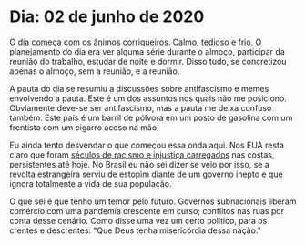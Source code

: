 # Dia: 02 de junho de 2020

O dia começa com os ânimos corriqueiros. Calmo, tedioso e frio. O planejamento do dia era ver alguma série durante o almoço, participar da reunião do trabalho, estudar de noite e dormir. Disso tudo, se concretizou apenas o almoço, sem a reunião, e a reunião.

A pauta do dia se resumiu a discussões sobre antifascismo e memes envolvendo a pauta. Este é um dos assuntos nos quais não me posiciono. Obviamente deve-se ser antifascismo, mas a pauta me deixa confuso também. Este país é um barril de pólvora em um posto de gasolina com um frentista com um cigarro aceso na mão.

Eu ainda tento desvendar o que começou essa onda aqui. Nos EUA resta claro que foram [séculos de racismo e injustiça carregados](https://www.bbc.com/portuguese/internacional-52832621) nas costas, persistentes até hoje. No Brasil eu não sei dizer se veio por isso, se a revolta estrangeira serviu de estopim diante de um governo inepto e que ignora totalmente a vida de sua população.

O que sei é que tenho um temor pelo futuro. Governos subnacionais liberam comércio com uma pandemia crescente em curso; conflitos nas ruas por conta desse cenário. Como disse uma vez um certo político, para os crentes e descrentes: "Que Deus tenha misericórdia dessa nação."
